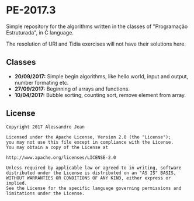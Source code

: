 # PE-2017.3

Simple repository for the algorithms written in the classes of "Programação Estruturada", in C language.

The resolution of URI and Tidia exercises will not have their solutions here.

## Classes
- **20/09/2017:** Simple begin algorithms, like hello world, input and output, number formating etc.
- **27/09/2017:** Beginning of arrays and functions.
- **10/04/2017:** Bubble sorting, counting sort, remove element from array.


## License

    Copyright 2017 Alessandro Jean

    Licensed under the Apache License, Version 2.0 (the "License");
    you may not use this file except in compliance with the License.
    You may obtain a copy of the License at

    http://www.apache.org/licenses/LICENSE-2.0

    Unless required by applicable law or agreed to in writing, software
    distributed under the License is distributed on an "AS IS" BASIS,
    WITHOUT WARRANTIES OR CONDITIONS OF ANY KIND, either express or implied.
    See the License for the specific language governing permissions and
    limitations under the License.